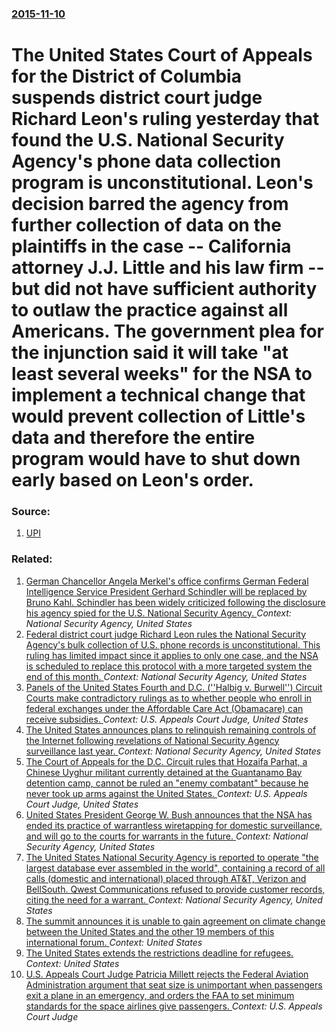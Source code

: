 ### [2015-11-10](/news/2015/11/10/index.md)

# The United States Court of Appeals for the District of Columbia suspends district court judge Richard Leon's ruling yesterday that found the U.S. National Security Agency's phone data collection program is unconstitutional. Leon's decision barred the agency from further collection of data on the plaintiffs in the case -- California attorney J.J. Little and his law firm -- but did not have sufficient authority to outlaw the practice against all Americans. The government plea for the injunction said it will take "at least several weeks" for the NSA to implement a technical change that would prevent collection of Little's data and therefore the entire program would have to shut down early based on Leon's order. 




### Source:

1. [UPI](http://www.upi.com/Top_News/US/2015/11/10/Appeals-court-halts-judges-order-against-NSAs-phone-surveillance-program/2021447198109/?spt=rln&or=2)

### Related:

1. [German Chancellor Angela Merkel's office confirms German Federal Intelligence Service President Gerhard Schindler will be replaced by Bruno Kahl. Schindler has been widely criticized following the disclosure his agency spied for the U.S. National Security Agency. ](/news/2016/04/27/german-chancellor-angela-merkel-s-office-confirms-german-federal-intelligence-service-president-gerhard-schindler-will-be-replaced-by-bruno.md) _Context: National Security Agency, United States_
2. [Federal district court judge  Richard Leon rules the National Security Agency's bulk collection  of U.S. phone records is unconstitutional. This ruling  has limited impact since it applies to only one case, and the NSA is scheduled to replace this protocol with a more targeted system the end of this month. ](/news/2015/11/9/federal-district-court-judge-richard-leon-rules-the-national-security-agencyas-bulk-collection-of-u-s-phone-records-is-unconstitutional.md) _Context: National Security Agency, United States_
3. [Panels of the United States Fourth and D.C. (''Halbig v. Burwell'') Circuit Courts make contradictory rulings as to whether people who enroll in federal exchanges under the Affordable Care Act (Obamacare) can receive subsidies. ](/news/2014/07/22/panels-of-the-united-states-fourth-and-d-c-halbig-v-burwell-circuit-courts-make-contradictory-rulings-as-to-whether-people-who-enrol.md) _Context: U.S. Appeals Court Judge, United States_
4. [The United States announces plans to relinquish remaining controls of the Internet following revelations of National Security Agency surveillance last year. ](/news/2014/03/14/the-united-states-announces-plans-to-relinquish-remaining-controls-of-the-internet-following-revelations-of-national-security-agency-surveil.md) _Context: National Security Agency, United States_
5. [ The Court of Appeals for the D.C. Circuit rules that Hozaifa Parhat, a Chinese Uyghur militant currently detained at the Guantanamo Bay detention camp, cannot be ruled an "enemy combatant" because he never took up arms against the United States. ](/news/2008/06/23/the-court-of-appeals-for-the-d-c-circuit-rules-that-hozaifa-parhat-a-chinese-uyghur-militant-currently-detained-at-the-guantanamo-bay-det.md) _Context: U.S. Appeals Court Judge, United States_
6. [ United States President George W. Bush announces that the NSA has ended its practice of warrantless wiretapping for domestic surveillance, and will go to the courts for warrants in the future. ](/news/2007/01/17/united-states-president-george-w-bush-announces-that-the-nsa-has-ended-its-practice-of-warrantless-wiretapping-for-domestic-surveillance.md) _Context: National Security Agency, United States_
7. [ The United States National Security Agency is reported to operate "the largest database ever assembled in the world", containing a record of all calls (domestic and international) placed through AT&T, Verizon and BellSouth. Qwest Communications refused to provide customer records, citing the need for a warrant. ](/news/2006/05/11/the-united-states-national-security-agency-is-reported-to-operate-the-largest-database-ever-assembled-in-the-world-containing-a-record-o.md) _Context: National Security Agency, United States_
8. [The summit announces it is unable to gain agreement on climate change between the United States and the other 19 members of this international forum. ](/news/2017/07/8/the-summit-announces-it-is-unable-to-gain-agreement-on-climate-change-between-the-united-states-and-the-other-19-members-of-this-internation.md) _Context: United States_
9. [The United States extends the restrictions deadline for refugees. ](/news/2017/07/5/the-united-states-extends-the-restrictions-deadline-for-refugees.md) _Context: United States_
10. [U.S. Appeals Court Judge Patricia Millett rejects the Federal Aviation Administration argument that seat size is unimportant when passengers exit a plane in an emergency, and orders the FAA to set minimum standards for the space airlines give passengers.  ](/news/2017/07/28/u-s-appeals-court-judge-patricia-millett-rejects-the-federal-aviation-administration-argument-that-seat-size-is-unimportant-when-passengers.md) _Context: U.S. Appeals Court Judge_
